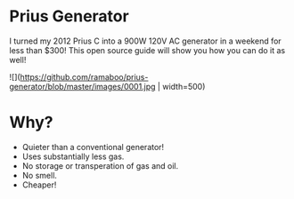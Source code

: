 # Prius Generator

I turned my 2012 Prius C into a 900W 120V AC generator in a weekend for less than $300! This open source guide will show you how you can do it as well!

![](https://github.com/ramaboo/prius-generator/blob/master/images/0001.jpg | width=500)

# Why?

- Quieter than a conventional generator!
- Uses substantially less gas.
- No storage or transperation of gas and oil.
- No smell.
- Cheaper!
